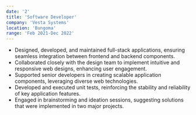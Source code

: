 ```yaml
---
date: '2'
title: 'Software Developer'
company: 'Vesta Systems'
location: 'Bungoma'
range: 'Feb 2021-Dec 2022'
---
```


- Designed, developed, and maintained full-stack applications, ensuring seamless integration between frontend and backend components.
- Collaborated closely with the design team to implement intuitive and responsive web designs, enhancing user engagement.
- Supported senior developers in creating scalable application components, leveraging diverse web technologies.
- Developed and executed unit tests, reinforcing the stability and reliability of key application features.
- Engaged in brainstorming and ideation sessions, suggesting solutions that were implemented in two major projects.
